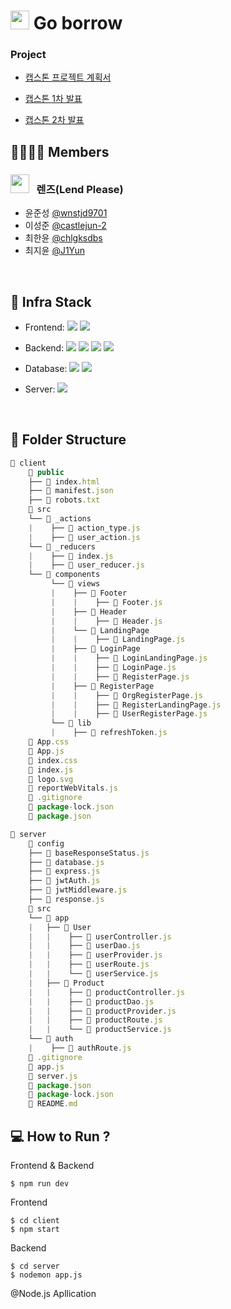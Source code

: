 # <img src="https://user-images.githubusercontent.com/72984407/159912372-e92f18a0-8867-4ba8-9c95-352084d74855.png" width="30" height="30"/> Go borrow

### Project

- [캡스톤 프로젝트 계획서](./.github/report.pdf)

- [캡스톤 1차 발표](./.github/1_ppt)

- [캡스톤 2차 발표](./.github/2_ppt)

## 👨‍👩‍👧‍👦 Members

### <img src="https://user-images.githubusercontent.com/72984407/159912785-9ab36479-a795-493f-b2c3-2fb638c76f7b.png" width="30" height="30"/> &nbsp; 렌즈(Lend Please)

- 윤준성 [@wnstjd9701](https://github.com/wnstjd9701)
- 이성준 [@castlejun-2](https://github.com/castlejun-2)
- 최한윤 [@chlgksdbs](https://github.com/chlgksdbs)
- 최지윤 [@J1Yun](https://github.com/J1Yun)

<br>

## 🔧 Infra Stack

- Frontend: <img src="https://img.shields.io/badge/MUI-61DAFB?style=plastic&logo=mui&logoColor=#007FFF"> <img src="https://img.shields.io/badge/ReactJS-61DAFB?style=plastic&logo=react&logoColor=black">

- Backend: <img src="https://img.shields.io/badge/Node.js-339933?style=plastic&logo=node.js&logoColor=white"> <img src="https://img.shields.io/badge/Express-339933?style=plastic&logo=Express&logoColor=black"> <img src="https://img.shields.io/badge/Nginx-339933?style=plastic&logo=NGINX&logoColor=white"> <img src="https://img.shields.io/badge/Apache-339933?style=plastic&logo=apache&logoColor=white">

- Database: <img src="https://img.shields.io/badge/mysql-4479A1?style=plastic&logo=mysql&logoColor=white"> <img src="https://img.shields.io/badge/AWS RDS-FF8C00?style=plastic&logo=amazonAWS&logoColor=black">

- Server: <img src="https://img.shields.io/badge/EC2-FF8C00?style=plastic&logo=amazonAWS&logoColor=black">

<br>

## 📂 Folder Structure

```javascript
📂 client
    📂 public
    ├── 📄 index.html
    ├── 📄 manifest.json
    ├── 📄 robots.txt
    📂 src
    └── 📂 _actions
    |    ├── 📄 action_type.js
    |    ├── 📄 user_action.js
    └── 📂 _reducers
    |    ├── 📄 index.js
    |    ├── 📄 user_reducer.js
    └── 📂 components
         └── 📂 views
         |    ├── 📂 Footer
         |    |    ├── 📄 Footer.js
         |    ├── 📂 Header
         |    |    ├── 📄 Header.js
         |    └── 📂 LandingPage
         |    |    ├── 📄 LandingPage.js
         |    ├── 📂 LoginPage
         |    |    ├── 📄 LoginLandingPage.js
         |    |    ├── 📄 LoginPage.js
         |    |    ├── 📄 RegisterPage.js
         |    ├── 📂 RegisterPage
         |    |    ├── 📄 OrgRegisterPage.js
         |    |    ├── 📄 RegisterLandingPage.js
         |    |    ├── 📄 UserRegisterPage.js
         └── 📂 lib
         |    ├── 📄 refreshToken.js
    📄 App.css
    📄 App.js
    📄 index.css
    📄 index.js
    📄 logo.svg
    📄 reportWebVitals.js
    📄 .gitignore
    📄 package-lock.json
    📄 package.json

📂 server
    📂 config
    ├── 📄 baseResponseStatus.js
    ├── 📄 database.js
    ├── 📄 express.js
    ├── 📄 jwtAuth.js
    ├── 📄 jwtMiddleware.js
    ├── 📄 response.js
    📂 src
    └── 📂 app
    |   ├── 📂 User
    |   |    ├── 📄 userController.js
    |   |    ├── 📄 userDao.js
    |   |    ├── 📄 userProvider.js
    |   |    ├── 📄 userRoute.js
    |   |    └── 📄 userService.js
    |   ├── 📂 Product
    |   |    ├── 📄 productController.js
    |   |    ├── 📄 productDao.js
    |   |    ├── 📄 productProvider.js
    |   |    ├── 📄 productRoute.js
    |   |    └── 📄 productService.js
    └── 📂 auth
    |    ├── 📄 authRoute.js
    📄 .gitignore
    📄 app.js
    📄 server.js
    📄 package.json
    📄 package-lock.json
    📄 README.md
```

## 💻 How to Run ?

Frontend & Backend

```
$ npm run dev
```

Frontend

```
$ cd client
$ npm start
```

Backend

```
$ cd server
$ nodemon app.js
```
@Node.js Apllication

